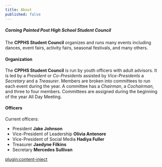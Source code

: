 ```yaml
---
title: About
published: false
---
```


##### Corning Painted Post High School Student Council
The **CPPHS Student Council** organizes and runs many events including dances, event fairs, activity fairs, seasonal festivals, and many others.


#### Organization
The **CPPHS Student Council** is run by youth officers with adult advisors.
It is led by a _President_ or _Co-Presidents_ assisted by _Vice-Presidents_ a _Secretary_ and a _Treasurer_.
Members are broken into committees to run each event during the year.
A committee has a _Chairman_, a _Cochairman_, and three to four members.
Committees are assigned during the beginning of the year All Day Meeting.

#### Officers
Current officers:
* President __Jake Johnson__
* Vice-President of Leadership __Olivia Antenore__
* Vice-President of Social Media __Hadiya Fuller__
* Treasurer __Jaedyne Filkins__
* Secretary __Mercedes Sullivan__

[plugin:content-inject](/sidebar)
